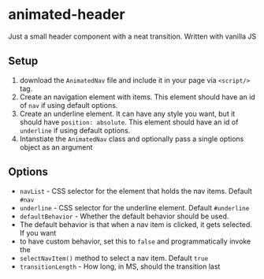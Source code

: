 # animated-header
 Just a small header component with a neat transition. Written with vanilla JS

## Setup

1. download the `AnimatedNav` file and include it in your page via
`<script/>` tag. 
2. Create an navigation element with items. This element should have an id of `nav` if using default options.
3. Create an underline element. It can have any style you want, but it should have
`position: absolute`. This element should have an id of `underline` if using default options.
4. Intanstiate the `AnimatedNav` class and optionally pass a single options object
as an argument

## Options

 * `navList` - CSS selector for the element that holds the nav items. Default `#nav`
 * `underline` - CSS selector for the underline element. Default `#underline`
 * `defaultBehavior` - Whether the default behavior should be used.
 * The default behavior is that when a nav item is clicked, it gets selected. If you want
 * to have custom behavior, set this to `false` and programmatically invoke the 
 * `selectNavItem()` method to select a nav item. Default `true`
 * `transitionLength` - How long, in MS, should the transition last
